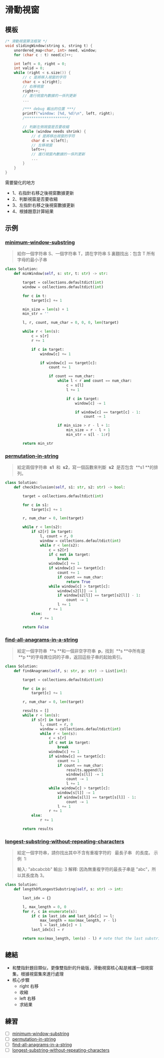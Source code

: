 # 滑動視窗

## 模板

```cpp
/* 滑動視窗算法框架 */
void slidingWindow(string s, string t) {
    unordered_map<char, int> need, window;
    for (char c : t) need[c]++;

    int left = 0, right = 0;
    int valid = 0;
    while (right < s.size()) {
        // c 是將移入視窗的字符
        char c = s[right];
        // 右移視窗
        right++;
        // 進行視窗內數據的一係列更新
        ...

        /*** debug 輸出的位置 ***/
        printf("window: [%d, %d)\n", left, right);
        /********************/

        // 判斷左側視窗是否要收縮
        while (window needs shrink) {
            // d 是將移出視窗的字符
            char d = s[left];
            // 左移視窗
            left++;
            // 進行視窗內數據的一係列更新
            ...
        }
    }
}
```

需要變化的地方

- 1、右指針右移之後視窗數據更新
- 2、判斷視窗是否要收縮
- 3、左指針右移之後視窗數據更新
- 4、根據題意計算結果

## 示例

### [minimum-window-substring](https://leetcode.com/problems/minimum-window-substring/)

> 給你一個字符串 S、一個字符串 T，請在字符串 S 裏麵找出：包含 T 所有字母的最小子串

```Python
class Solution:
    def minWindow(self, s: str, t: str) -> str:

        target = collections.defaultdict(int)
        window = collections.defaultdict(int)

        for c in t:
            target[c] += 1

        min_size = len(s) + 1
        min_str = ''

        l, r, count, num_char = 0, 0, 0, len(target)

        while r < len(s):
            c = s[r]
            r += 1

            if c in target:
                window[c] += 1

                if window[c] == target[c]:
                    count += 1

                    if count == num_char:
                        while l < r and count == num_char:
                            c = s[l]
                            l += 1

                            if c in target:
                                window[c] -= 1

                                if window[c] == target[c] - 1:
                                    count -= 1

                        if min_size > r - l + 1:
                            min_size = r - l + 1
                            min_str = s[l - 1:r]

        return min_str
```

### [permutation-in-string](https://leetcode.com/problems/permutation-in-string/)

> 給定兩個字符串  **s1**  和  **s2**，寫一個函數來判斷  **s2**  是否包含  **s1 **的排列。

```Python
class Solution:
    def checkInclusion(self, s1: str, s2: str) -> bool:

        target = collections.defaultdict(int)

        for c in s1:
            target[c] += 1

        r, num_char = 0, len(target)

        while r < len(s2):
            if s2[r] in target:
                l, count = r, 0
                window = collections.defaultdict(int)
                while r < len(s2):
                    c = s2[r]
                    if c not in target:
                        break
                    window[c] += 1
                    if window[c] == target[c]:
                        count += 1
                        if count == num_char:
                            return True
                    while window[c] > target[c]:
                        window[s2[l]] -= 1
                        if window[s2[l]] == target[s2[l]] - 1:
                            count -= 1
                        l += 1
                    r += 1
            else:
                r += 1

        return False
```

### [find-all-anagrams-in-a-string](https://leetcode.com/problems/find-all-anagrams-in-a-string/)

> 給定一個字符串  **s **和一個非空字符串  **p**，找到  **s **中所有是  **p **的字母異位詞的子串，返回這些子串的起始索引。

```Python
class Solution:
    def findAnagrams(self, s: str, p: str) -> List[int]:

        target = collections.defaultdict(int)

        for c in p:
            target[c] += 1

        r, num_char = 0, len(target)

        results = []
        while r < len(s):
            if s[r] in target:
                l, count = r, 0
                window = collections.defaultdict(int)
                while r < len(s):
                    c = s[r]
                    if c not in target:
                        break
                    window[c] += 1
                    if window[c] == target[c]:
                        count += 1
                        if count == num_char:
                            results.append(l)
                            window[s[l]] -= 1
                            count -= 1
                            l += 1
                    while window[c] > target[c]:
                        window[s[l]] -= 1
                        if window[s[l]] == target[s[l]] - 1:
                            count -= 1
                        l += 1
                    r += 1
            else:
                r += 1

        return results
```

### [longest-substring-without-repeating-characters](https://leetcode.com/problems/longest-substring-without-repeating-characters/)

> 給定一個字符串，請你找出其中不含有重複字符的   最長子串   的長度。
> 示例  1:
>
> 輸入: "abcabcbb"
> 輸出: 3
> 解釋: 因為無重複字符的最長子串是 "abc"，所以其長度為 3。

```Python
class Solution:
    def lengthOfLongestSubstring(self, s: str) -> int:

        last_idx = {}

        l, max_length = 0, 0
        for r, c in enumerate(s):
            if c in last_idx and last_idx[c] >= l:
                max_length = max(max_length, r - l)
                l = last_idx[c] + 1
            last_idx[c] = r

        return max(max_length, len(s) - l) # note that the last substring is not judged in the loop
```

## 總結

- 和雙指針題目類似，更像雙指針的升級版，滑動視窗核心點是維護一個視窗集，根據視窗集來進行處理
- 核心步驟
  - right 右移
  - 收縮
  - left 右移
  - 求結果

## 練習

- [ ] [minimum-window-substring](https://leetcode.com/problems/minimum-window-substring/)
- [ ] [permutation-in-string](https://leetcode.com/problems/permutation-in-string/)
- [ ] [find-all-anagrams-in-a-string](https://leetcode.com/problems/find-all-anagrams-in-a-string/)
- [ ] [longest-substring-without-repeating-characters](https://leetcode.com/problems/longest-substring-without-repeating-characters/)
